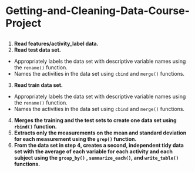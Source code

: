 # Getting-and-Cleaning-Data-Course-Project

## 

1. <b>Read features/activity_label data.</b>
2. <b>Read test data set.</b>
* Appropriately labels the data set with descriptive variable names 
   using the `rename()` function.
* Names the activities in the data set using `cbind` and `merge()` functions.
3. <b>Read train data set.</b>
* Appropriately labels the data set with descriptive variable names 
   using the `rename()` function.
* Names the activities in the data set using `cbind` and `merge()` functions.
4. <b>Merges the training and the test sets to create one data set using `rbind()` function.</b>
5. <b>Extracts only the measurements on the mean and standard deviation for each measurement
using the `grep()` function.</b>
6. <b>From the data set in step 4, creates a second, independent tidy data set with the average of each variable for each activity and each subject using the `group_by()` , `summarize_each()`, and `write_table()` functions.</b>
